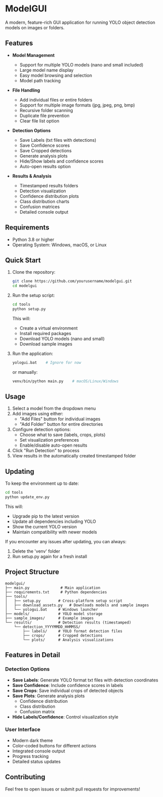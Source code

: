 # ModelGUI

A modern, feature-rich GUI application for running YOLO object detection models on images or folders.

## Features
- **Model Management**
  - Support for multiple YOLO models (nano and small included)
  - Large model name display
  - Easy model browsing and selection
  - Model path tracking

- **File Handling**
  - Add individual files or entire folders
  - Support for multiple image formats (jpg, jpeg, png, bmp)
  - Recursive folder scanning
  - Duplicate file prevention
  - Clear file list option

- **Detection Options**
  - Save Labels (txt files with detections)
  - Save Confidence scores
  - Save Cropped detections
  - Generate analysis plots
  - Hide/Show labels and confidence scores
  - Auto-open results option

- **Results & Analysis**
  - Timestamped results folders
  - Detection visualization
  - Confidence distribution plots
  - Class distribution charts
  - Confusion matrices
  - Detailed console output

## Requirements
- Python 3.8 or higher
- Operating System: Windows, macOS, or Linux

## Quick Start

1. Clone the repository:
   ```bash
   git clone https://github.com/yourusername/modelgui.git
   cd modelgui
   ```

2. Run the setup script:
   ```bash
   cd tools
   python setup.py
   ```

   This will:
   - Create a virtual environment
   - Install required packages
   - Download YOLO models (nano and small)
   - Download sample images

3. Run the application:
   ```bash
   yologui.bat    # Ignore for now
   ```
   or manually:
   ```bash
   venv/bin/python main.py    # macOS/Linux/Windows
   ```

## Usage
1. Select a model from the dropdown menu
2. Add images using either:
   - "Add Files" button for individual images
   - "Add Folder" button for entire directories
3. Configure detection options:
   - Choose what to save (labels, crops, plots)
   - Set visualization preferences
   - Enable/disable auto-open results
4. Click "Run Detection" to process
5. View results in the automatically created timestamped folder

## Updating

To keep the environment up to date:
```bash
cd tools
python update_env.py
```

This will:
- Upgrade pip to the latest version
- Update all dependencies including YOLO
- Show the current YOLO version
- Maintain compatibility with newer models

If you encounter any issues after updating, you can always:
1. Delete the 'venv' folder
2. Run setup.py again for a fresh install

## Project Structure
```
modelgui/
├── main.py              # Main application
├── requirements.txt     # Python dependencies
├── tools/            
│   ├── setup.py        # Cross-platform setup script
│   ├── download_assets.py   # Downloads models and sample images
│   └── yologui.bat     # Windows launcher
├── models/             # YOLO model storage
├── sample_images/      # Example images
└── results/            # Detection results (timestamped)
    └── detection_YYYYMMDD_HHMMSS/
        ├── labels/     # YOLO format detection files
        ├── crops/      # Cropped detections
        └── plots/      # Analysis visualizations
```

## Features in Detail

### Detection Options
- **Save Labels**: Generate YOLO format txt files with detection coordinates
- **Save Confidence**: Include confidence scores in labels
- **Save Crops**: Save individual crops of detected objects
- **Save Plots**: Generate analysis plots
  - Confidence distribution
  - Class distribution
  - Confusion matrix
- **Hide Labels/Confidence**: Control visualization style

### User Interface
- Modern dark theme
- Color-coded buttons for different actions
- Integrated console output
- Progress tracking
- Detailed status updates

## Contributing
Feel free to open issues or submit pull requests for improvements!
